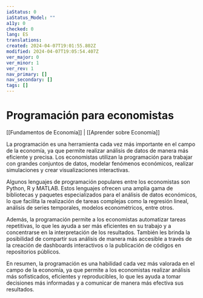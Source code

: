 ```yaml
---
iaStatus: 0
iaStatus_Model: ""
a11y: 0
checked: 0
lang: ES
translations: 
created: 2024-04-07T19:01:55.802Z
modified: 2024-04-07T19:05:54.407Z
ver_major: 0
ver_minor: 1
ver_rev: 1
nav_primary: []
nav_secondary: []
tags: []
---
```

# Programación para economistas

[[Fundamentos de Economía]] | [[Aprender sobre Economía]]

La programación es una herramienta cada vez más importante en el campo de la economía, ya que permite realizar análisis de datos de manera más eficiente y precisa. Los economistas utilizan la programación para trabajar con grandes conjuntos de datos, modelar fenómenos económicos, realizar simulaciones y crear visualizaciones interactivas.

Algunos lenguajes de programación populares entre los economistas son Python, R y MATLAB. Estos lenguajes ofrecen una amplia gama de bibliotecas y paquetes especializados para el análisis de datos económicos, lo que facilita la realización de tareas complejas como la regresión lineal, análisis de series temporales, modelos econométricos, entre otros.

Además, la programación permite a los economistas automatizar tareas repetitivas, lo que les ayuda a ser más eficientes en su trabajo y a concentrarse en la interpretación de los resultados. También les brinda la posibilidad de compartir sus análisis de manera más accesible a través de la creación de dashboards interactivos o la publicación de códigos en repositorios públicos.

En resumen, la programación es una habilidad cada vez más valorada en el campo de la economía, ya que permite a los economistas realizar análisis más sofisticados, eficientes y reproducibles, lo que les ayuda a tomar decisiones más informadas y a comunicar de manera más efectiva sus resultados.
